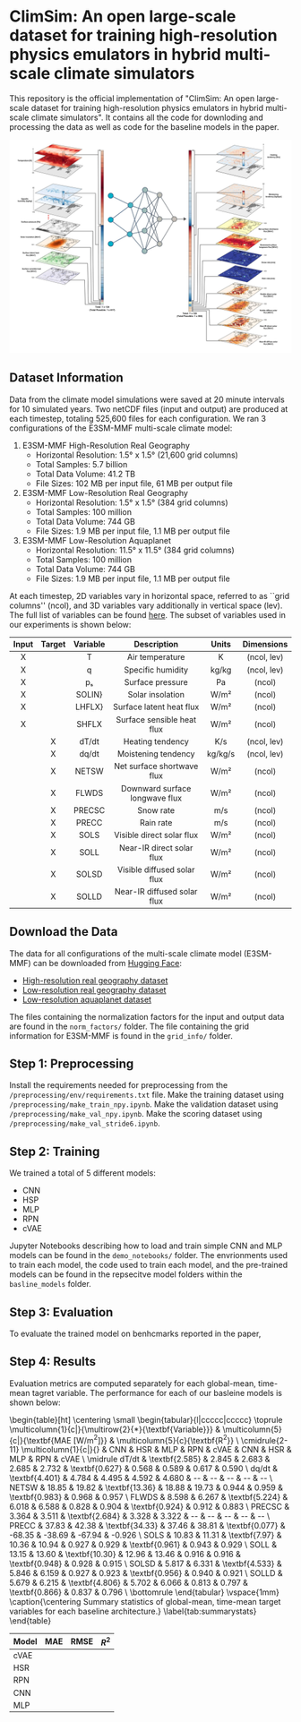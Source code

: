 # ClimSim: An open large-scale dataset for training high-resolution physics emulators in hybrid multi-scale climate simulators

This repository is the official implementation of "ClimSim: An open large-scale dataset for training high-resolution physics emulators in hybrid multi-scale climate simulators". It contains all the code for downloding and processing the data as well as code for the baseline models in the paper.

![fig_1](./fig_1.png)


## Dataset Information

Data from the climate model simulations were saved at 20 minute intervals for 10 simulated years. Two netCDF files (input and output) are produced at each timestep, totaling 525,600 files for each configuration. We ran 3 configurations of the E3SM-MMF multi-scale climate model:

1. E3SM-MMF High-Resolution Real Geography
    - Horizontal Resolution: 1.5&deg; x 1.5&deg; (21,600 grid columns)
    - Total Samples: 5.7 billion
    - Total Data Volume: 41.2 TB
    - File Sizes: 102 MB per input file, 61 MB per output file
2. E3SM-MMF Low-Resolution Real Geography
    - Horizontal Resolution: 1.5&deg; x 1.5&deg; (384 grid columns)
    - Total Samples: 100 million
    - Total Data Volume: 744 GB
    - File Sizes: 1.9 MB per input file, 1.1 MB per output file
3. E3SM-MMF Low-Resolution Aquaplanet
    - Horizontal Resolution: 11.5&deg; x 11.5&deg; (384 grid columns)
    - Total Samples: 100 million
    - Total Data Volume: 744 GB
    - File Sizes: 1.9 MB per input file, 1.1 MB per output file

At each timestep, 2D variables vary in horizontal space, referred to as ``grid columns'' (ncol), and 3D variables vary additionally in vertical space (lev). The full list of variables can be found [here](https://docs.google.com/spreadsheets/d/1ljRfHq6QB36u0TuoxQXcV4_DSQUR0X4UimZ4QHR8f9M/edit#gid=0). The subset of variables used in our experiments is shown below:

| Input | Target | Variable | Description | Units | Dimensions |
| :---: | :----: | :------: | :---------: | :---: | :--------: |
| X |  | T | Air temperature | K | (ncol, lev) |
| X |  | q | Specific humidity | kg/kg | (ncol, lev) |
| X |  | p&#x209B; | Surface pressure | Pa | (ncol) |
| X |  | SOLIN} | Solar insolation | W/m&#x00B2; | (ncol) |
| X |  | LHFLX} | Surface latent heat flux | W/m&#x00B2; | (ncol) |
| X |  | SHFLX | Surface sensible heat flux | W/m&#x00B2; | (ncol) |
|  | X | dT/dt | Heating tendency | K/s | (ncol, lev) |
|  | X | dq/dt | Moistening tendency | kg/kg/s | (ncol, lev) |
|  | X | NETSW | Net surface shortwave flux | W/m&#x00B2; | (ncol) |
|  | X | FLWDS | Downward surface longwave flux | W/m&#x00B2; | (ncol) |
|  | X | PRECSC | Snow rate | m/s | (ncol) |
|  | X | PRECC | Rain rate | m/s | (ncol) |
|  | X | SOLS | Visible direct solar flux | W/m&#x00B2; | (ncol) |
|  | X | SOLL | Near-IR direct solar flux | W/m&#x00B2; | (ncol) |
|  | X | SOLSD | Visible diffused solar flux | W/m&#x00B2; | (ncol) |
|  | X | SOLLD | Near-IR diffused solar flux | W/m&#x00B2; | (ncol) |


## Download the Data

The data for all configurations of the multi-scale climate model (E3SM-MMF) can be downloaded from [Hugging Face](https://huggingface.co/sungduk):
- [High-resolution real geography dataset](https://huggingface.co/datasets/LEAP/ClimSim_high-res)
- [Low-resolution real geography dataset](https://huggingface.co/datasets/LEAP/ClimSim_low-res)
- [Low-resolution aquaplanet dataset](https://huggingface.co/datasets/LEAP/ClimSim_low-res_aqua-planet)

The files containing the normalization factors for the input and output data are found in the ```norm_factors/``` folder.
The file containing the grid information for E3SM-MMF is found in the ```grid_info/``` folder.


## Step 1: Preprocessing

Install the requirements needed for preprocessing from the ```/preprocessing/env/requirements.txt``` file.
Make the training dataset using ```/preprocessing/make_train_npy.ipynb```.
Make the validation dataset using ```/preprocessing/make_val_npy.ipynb```.
Make the scoring dataset using ```/preprocessing/make_val_stride6.ipynb```.


## Step 2: Training

We trained a total of 5 different models: 
- CNN
- HSP
- MLP
- RPN
- cVAE

Jupyter Notebooks describing how to load and train simple CNN and MLP models can be found in the ```demo_notebooks/``` folder.
The envrionments used to train each model, the code used to train each model, and the pre-trained models can be found in the repsecitve model folders within the ```basline_models``` folder.


## Step 3: Evaluation

To evaluate the trained model on benhcmarks reported in the paper,


## Step 4: Results

Evaluation metrics are computed separately for each global-mean, time-mean tagret variable. The performance for each of our basleine models is shown below:

\begin{table}[ht]
\centering
\small
\begin{tabular}{l|ccccc|ccccc}
\toprule
\multicolumn{1}{c|}{\multirow{2}{*}{\textbf{Variable}}} & \multicolumn{5}{c|}{\textbf{MAE [W/m$^2$]}} & \multicolumn{5}{c}{\textbf{R$^2$}} \\
\cmidrule{2-11}
\multicolumn{1}{c|}{} & CNN & HSR & MLP & RPN & cVAE & CNN & HSR & MLP & RPN & cVAE \\
\midrule
dT/dt & \textbf{2.585} & 2.845 & 2.683 & 2.685 & 2.732 & \textbf{0.627} & 0.568 & 0.589 & 0.617 & 0.590 \\
dq/dt & \textbf{4.401} & 4.784 & 4.495 & 4.592 & 4.680 & -- & -- & -- & -- & -- \\
NETSW & 18.85 & 19.82 & \textbf{13.36} & 18.88 & 19.73 & 0.944 & 0.959 & \textbf{0.983} & 0.968 & 0.957 \\
FLWDS & 8.598 & 6.267 & \textbf{5.224} & 6.018 & 6.588 & 0.828 & 0.904 & \textbf{0.924} & 0.912 & 0.883 \\
PRECSC & 3.364 & 3.511 & \textbf{2.684} & 3.328 & 3.322 & -- & -- & -- & -- & -- \\
PRECC & 37.83 & 42.38 & \textbf{34.33} & 37.46 & 38.81 & \textbf{0.077} & -68.35 & -38.69 & -67.94 & -0.926 \\
SOLS & 10.83 & 11.31 & \textbf{7.97} & 10.36 & 10.94 & 0.927 & 0.929 & \textbf{0.961} & 0.943 & 0.929 \\
SOLL & 13.15 & 13.60 & \textbf{10.30} & 12.96 & 13.46 & 0.916 & 0.916 & \textbf{0.948} & 0.928 & 0.915 \\
SOLSD & 5.817 & 6.331 & \textbf{4.533} & 5.846 & 6.159 & 0.927 & 0.923 & \textbf{0.956} & 0.940 & 0.921 \\
SOLLD & 5.679 & 6.215 & \textbf{4.806} & 5.702 & 6.066 & 0.813 & 0.797 & \textbf{0.866} & 0.837 & 0.796 \\
\bottomrule
\end{tabular}
\vspace{1mm}
\caption{\centering Summary statistics of global-mean, time-mean target variables for each baseline architecture.}
\label{tab:summarystats}
\end{table}



|  Model |  MAE  |  RMSE  |  $R^2$  |
| ------ | ----- | ------ | ------- |
|  cVAE  |       |        |         |
|  HSR   |       |        |         |
|  RPN   |       |        |         |
|  CNN   |       |        |         |
|  MLP   |       |        |         |
